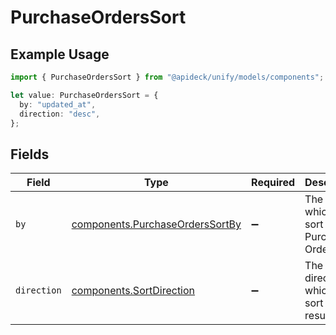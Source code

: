 # PurchaseOrdersSort

## Example Usage

```typescript
import { PurchaseOrdersSort } from "@apideck/unify/models/components";

let value: PurchaseOrdersSort = {
  by: "updated_at",
  direction: "desc",
};
```

## Fields

| Field                                                                              | Type                                                                               | Required                                                                           | Description                                                                        | Example                                                                            |
| ---------------------------------------------------------------------------------- | ---------------------------------------------------------------------------------- | ---------------------------------------------------------------------------------- | ---------------------------------------------------------------------------------- | ---------------------------------------------------------------------------------- |
| `by`                                                                               | [components.PurchaseOrdersSortBy](../../models/components/purchaseorderssortby.md) | :heavy_minus_sign:                                                                 | The field on which to sort the Purchase Orders                                     | updated_at                                                                         |
| `direction`                                                                        | [components.SortDirection](../../models/components/sortdirection.md)               | :heavy_minus_sign:                                                                 | The direction in which to sort the results                                         |                                                                                    |
